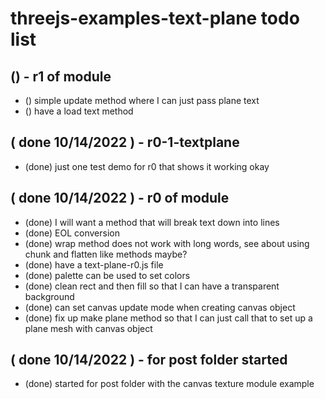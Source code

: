 # threejs-examples-text-plane todo list

## () - r1 of module
* () simple update method where I can just pass plane text
* () have a load text method

## ( done 10/14/2022 ) - r0-1-textplane
* (done) just one test demo for r0 that shows it working okay

## ( done 10/14/2022 ) - r0 of module
* (done) I will want a method that will break text down into lines
* (done) EOL conversion
* (done) wrap method does not work with long words, see about using chunk and flatten like methods maybe?
* (done) have a text-plane-r0.js file
* (done) palette can be used to set colors
* (done) clean rect and then fill so that I can have a transparent background
* (done) can set canvas update mode when creating canvas object
* (done) fix up make plane method so that I can just call that to set up a plane mesh with canvas object 

## ( done 10/14/2022 ) - for post folder started
* (done) started for post folder with the canvas texture module example
